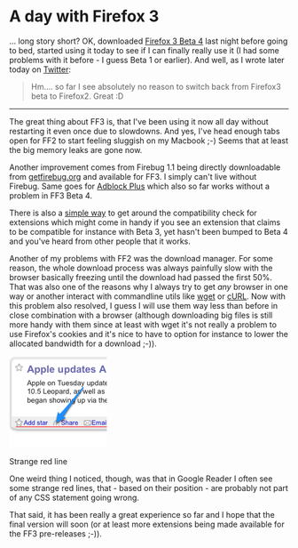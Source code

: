 # A day with Firefox 3

... long story short? OK, downloaded [Firefox 3 Beta 4](http://www.mozilla.com/en-US/firefox/3.0b4/releasenotes/) last night before going to bed, started using it today to see if I can finally really use it (I had some problems with it before - I guess Beta 1 or earlier). And well, as I wrote later today on [Twitter](http://twitter.com/zerok/statuses/770317479):

> Hm.... so far I see absolutely no reason to switch back from Firefox3 beta to Firefox2. Great :D

-------------------------------

The great thing about FF3 is, that I've been using it now all day without restarting it even once due to slowdowns. And yes, I've head enough tabs open for FF2 to start feeling sluggish on my Macbook ;-) Seems that at least the big memory leaks are gone now.

Another improvement comes from Firebug 1.1 being directly downloadable from [getfirebug.org](http://getfirebug.org) and available for FF3. I simply can't live without Firebug. Same goes for [Adblock Plus](http://adblockplus.org/en/) which also so far works without a problem in FF3 Beta 4. 

There is also a [simple way](http://lifehacker.com/355973/make-your-extensions-work-with-the-firefox-3-beta) to get around the compatibility check for extensions which might come in handy if you see an extension that claims to be compatible for instance with Beta 3, yet hasn't been bumped to Beta 4 and you've heard from other people that it works.

Another of my problems with FF2 was the download manager. For some reason, the whole download process was always painfully slow with the browser basically freezing until the download had passed the first 50%. That was also one of the reasons why I always try to get *any* browser in one way or another interact with commandline utils like [wget](http://www.gnu.org/software/wget/) or [cURL](http://curl.haxx.se/). Now with this problem also resolved, I guess I will use them way less than before in close combination with a browser (although downloading big files is still more handy with them since at least with wget it's not really a problem to use Firefox's cookies and it's nice to have to option for instance to lower the allocated bandwidth for a download ;-)).

<div class="figure">
    <img src="ff3redline.png" alt="Red line" />
    <p class="caption">Strange red line</p>
</div>
 

One weird thing I noticed, though, was that in Google Reader I often see some strange red lines, that - based on their position - are probably not part of any CSS statement going wrong. 

That said, it has been really a great experience so far and I hope that the final version will soon (or at least more extensions being made available for the FF3 pre-releases ;-)).
